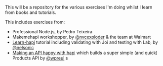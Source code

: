 This will be a repository for the various exercises I'm doing whilst I learn from books and tutorials.

This includes exercises from:
* Professional Node.js, by Pedro Teixeira
* Makemehapi workshopper, by [@nvcexploder](https://twitter.com/nvcexploder) & the team at Walmart
* [Learn-hapi](https://github.com/nelsonic/learn-hapi) tutorial including validating with Joi and testing with Lab, by [@nelsonic](https://twitter.com/nelsonic)
* [Making an API happy with hapi](https://github.com/wpreul/hapi-example) which builds a super simple (and quick) Products API by [@wpreul](https://github.com/wpreul/)
s
